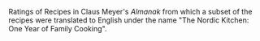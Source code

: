 Ratings of Recipes in Claus Meyer's *Almanak* from which a subset of the recipes were translated to English under the name "The Nordic Kitchen: One Year of Family Cooking".

